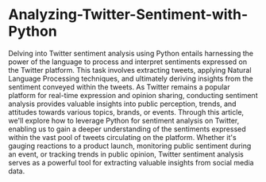 # Analyzing-Twitter-Sentiment-with-Python

Delving into Twitter sentiment analysis using Python entails harnessing the power of the language to process and interpret sentiments expressed on the Twitter platform. This task involves extracting tweets, applying Natural Language Processing techniques, and ultimately deriving insights from the sentiment conveyed within the tweets. As Twitter remains a popular platform for real-time expression and opinion sharing, conducting sentiment analysis provides valuable insights into public perception, trends, and attitudes towards various topics, brands, or events. Through this article, we'll explore how to leverage Python for sentiment analysis on Twitter, enabling us to gain a deeper understanding of the sentiments expressed within the vast pool of tweets circulating on the platform. Whether it's gauging reactions to a product launch, monitoring public sentiment during an event, or tracking trends in public opinion, Twitter sentiment analysis serves as a powerful tool for extracting valuable insights from social media data.


